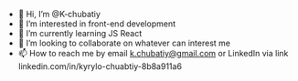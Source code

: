 - 👋 Hi, I’m @K-chubatiy
- 👀 I’m interested in front-end development
- 🌱 I’m currently learning JS React
- 💞️ I’m looking to collaborate on whatever can interest me
- 📫 How to reach me by email k.chubatiy@gmail.com or LinkedIn via link linkedin.com/in/kyrylo-chuabtiy-8b8a911a6

<!---
K-chubatiy/K-chubatiy is a ✨ special ✨ repository because its `README.md` (this file) appears on your GitHub profile.
You can click the Preview link to take a look at your changes.
--->
